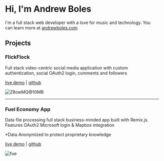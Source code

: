 # Hi, I'm Andrew Boles

I'm a full stack web developer with a love for music and technology. You can learn more at [andrewboles.com](https://andrewboles.com)

## Projects

### FlickFlock
Full stack video-centric social media application with custom authentication, social OAuth2 login, comments and followers

[live demo](https://flickflock.xyz) | [github](https://github.com/andrewboles/flickflock)

![Z8owMQ@10MB](https://user-images.githubusercontent.com/32026903/176223300-663a92d7-9e9e-4922-affb-a8ec1396d6fe.gif)
 

________________________________
### Fuel Economy App
Data file processing full stack business-minded app built with Remix.js. Features OAuth2 Microsoft login & Mapbox integration

*Data Anonymized to protect proprietary knowledge

[live demo](https://flickflock.xyz) | [github](https://github.com/andrewboles/fueleconomy-remix)

![fue](https://user-images.githubusercontent.com/32026903/176225412-2a430249-7a8e-4a68-8232-d68d18f2a3f4.gif)

